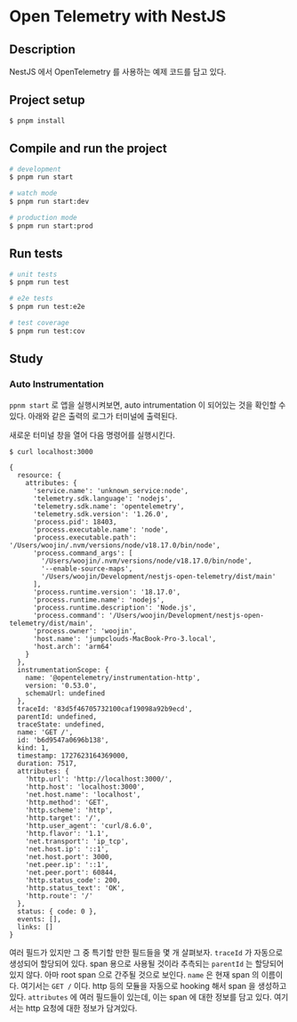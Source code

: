 # Open Telemetry with NestJS

## Description

NestJS 에서 OpenTelemetry 를 사용하는 예제 코드를 담고 있다.

## Project setup

```bash
$ pnpm install
```

## Compile and run the project

```bash
# development
$ pnpm run start

# watch mode
$ pnpm run start:dev

# production mode
$ pnpm run start:prod
```

## Run tests

```bash
# unit tests
$ pnpm run test

# e2e tests
$ pnpm run test:e2e

# test coverage
$ pnpm run test:cov
```

## Study

### Auto Instrumentation

`ppnm start` 로 앱을 실행시켜보면, auto intrumentation 이 되어있는 것을 확인할 수 있다.
아래와 같은 출력의 로그가 터미널에 출력된다.

새로운 터미널 창을 열어 다음 명령어를 실행시킨다.

```bash
$ curl localhost:3000
```

```
{
  resource: {
    attributes: {
      'service.name': 'unknown_service:node',
      'telemetry.sdk.language': 'nodejs',
      'telemetry.sdk.name': 'opentelemetry',
      'telemetry.sdk.version': '1.26.0',
      'process.pid': 18403,
      'process.executable.name': 'node',
      'process.executable.path': '/Users/woojin/.nvm/versions/node/v18.17.0/bin/node',
      'process.command_args': [
        '/Users/woojin/.nvm/versions/node/v18.17.0/bin/node',
        '--enable-source-maps',
        '/Users/woojin/Development/nestjs-open-telemetry/dist/main'
      ],
      'process.runtime.version': '18.17.0',
      'process.runtime.name': 'nodejs',
      'process.runtime.description': 'Node.js',
      'process.command': '/Users/woojin/Development/nestjs-open-telemetry/dist/main',
      'process.owner': 'woojin',
      'host.name': 'jumpclouds-MacBook-Pro-3.local',
      'host.arch': 'arm64'
    }
  },
  instrumentationScope: {
    name: '@opentelemetry/instrumentation-http',
    version: '0.53.0',
    schemaUrl: undefined
  },
  traceId: '83d5f46705732100caf19098a92b9ecd',
  parentId: undefined,
  traceState: undefined,
  name: 'GET /',
  id: 'b6d9547a0696b138',
  kind: 1,
  timestamp: 1727623164369000,
  duration: 7517,
  attributes: {
    'http.url': 'http://localhost:3000/',
    'http.host': 'localhost:3000',
    'net.host.name': 'localhost',
    'http.method': 'GET',
    'http.scheme': 'http',
    'http.target': '/',
    'http.user_agent': 'curl/8.6.0',
    'http.flavor': '1.1',
    'net.transport': 'ip_tcp',
    'net.host.ip': '::1',
    'net.host.port': 3000,
    'net.peer.ip': '::1',
    'net.peer.port': 60844,
    'http.status_code': 200,
    'http.status_text': 'OK',
    'http.route': '/'
  },
  status: { code: 0 },
  events: [],
  links: []
}
```

여러 필드가 있지만 그 중 특기할 만한 필드들을 몇 개 살펴보자.
`traceId` 가 자동으로 생성되어 할당되어 있다.
span 용으로 사용될 것이라 추측되는 `parentId` 는 할당되어 있지 않다. 아마 root span 으로 간주될 것으로 보인다.
`name` 은 현재 span 의 이름이다. 여기서는 `GET /` 이다. http 등의 모듈을 자동으로 hooking 해서 span 을 생성하고 있다.
`attributes` 에 여러 필드들이 있는데, 이는 span 에 대한 정보를 담고 있다. 여기서는 http 요청에 대한 정보가 담겨있다.
